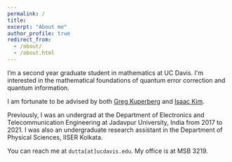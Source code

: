 ```yaml
---
permalink: /
title:
excerpt: "About me"
author_profile: true
redirect_from: 
  - /about/
  - /about.html
---
```


I’m a second year graduate student in mathematics at UC Davis. I'm interested in the mathematical foundations of quantum error correction and quantum information. 

I am fortunate to be advised by both <a href="https://www.math.ucdavis.edu/~greg/" target="_blank">Greg Kuperberg</a> and <a href= "http://www.isaackimquantum.com" target="_blank"> Isaac Kim</a>.

Previously, I was an undergrad at the Department of Electronics and Telecommunication Engineering at Jadavpur University, India from 2017 to 2021. I was also an undergraduate research assistant in the Department of Physical Sciences, IISER Kolkata.

You can reach me at `dutta[at]ucdavis.edu`. My office is at MSB 3219.
